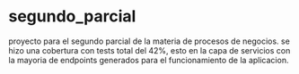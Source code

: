 # segundo_parcial
proyecto para el segundo parcial de la materia de procesos de negocios.
se hizo una cobertura con tests total del 42%, esto en la capa de servicios con la mayoria de endpoints generados para el funcionamiento de la aplicacion.
